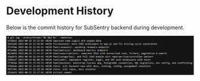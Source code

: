 # Development History

Below is the commit history for SubSentry backend during development.

![Git Log Screenshot](./git-log-screenshot.png)
